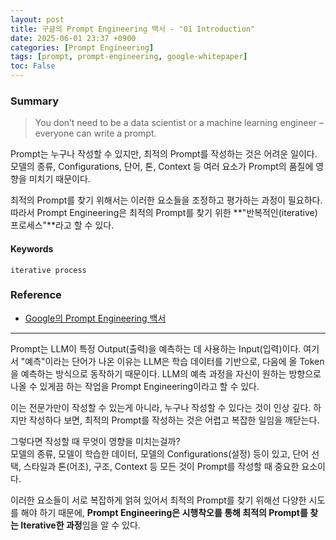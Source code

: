 ```yaml
---
layout: post
title: 구글의 Prompt Engineering 백서 - "01 Introduction"
date: 2025-06-01 23:37 +0900
categories: [Prompt Engineering]
tags: [prompt, prompt-engineering, google-whitepaper]
toc: False
---
```


### **Summary**
> You don’t need to be a data scientist or a machine learning engineer – everyone can write a prompt.

Prompt는 누구나 작성할 수 있지만, 최적의 Prompt를 작성하는 것은 어려운 일이다.<br>모델의 종류, Configurations, 단어, 톤, Context 등 여러 요소가 Prompt의 품질에 영향을 미치기 때문이다.

최적의 Prompt를 찾기 위해서는 이러한 요소들을 조정하고 평가하는 과정이 필요하다. 따라서 Prompt Engineering은 최적의 Prompt를 찾기 위한 **"반복적인(iterative) 프로세스"**라고 할 수 있다.

#### **Keywords**

`iterative process`

### **Reference**

- [Google의 Prompt Engineering 백서](https://www.kaggle.com/whitepaper-prompt-engineering)

---

Prompt는 LLM이 특정 Output(출력)을 예측하는 데 사용하는 Input(입력)이다. 여기서 "예측"이라는 단어가 나온 이유는 LLM은 학습 데이터를 기반으로, 다음에 올 Token을 예측하는 방식으로 동작하기 때문이다. LLM의 예측 과정을 자신이 원하는 방향으로 나올 수 있게끔 하는 작업을 Prompt Engineering이라고 할 수 있다.

이는 전문가만이 작성할 수 있는게 아니라, 누구나 작성할 수 있다는 것이 인상 깊다. 하지만 작성하다 보면, 최적의 Prompt를 작성하는 것은 어렵고 복잡한 일임을 깨닫는다.

그렇다면 작성할 때 무엇이 영향을 미치는걸까?<br>모델의 종류, 모델이 학습한 데이터, 모델의 Configurations(설정) 등이 있고, 단어 선택, 스타일과 톤(어조), 구조, Context 등 모든 것이 Prompt를 작성할 때 중요한 요소이다.

이러한 요소들이 서로 복잡하게 얽혀 있어서 최적의 Prompt를 찾기 위해선 다양한 시도를 해야 하기 때문에, **Prompt Engineering은 시행착오를 통해 최적의 Prompt를 찾는 Iterative한 과정**임을 알 수 있다.